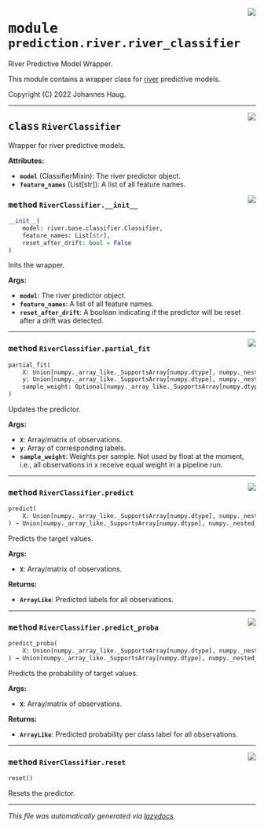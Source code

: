 <!-- markdownlint-disable -->

<a href="https://github.com/haugjo/float/tree/main/float/prediction/river/river_classifier.py#L0"><img align="right" style="float:right;" src="https://img.shields.io/badge/-source-cccccc?style=flat-square"></a>

# <kbd>module</kbd> `prediction.river.river_classifier`
River Predictive Model Wrapper. 

This module contains a wrapper class for [river](https://riverml.xyz/latest/) predictive models. 

Copyright (C) 2022 Johannes Haug. 



---

<a href="https://github.com/haugjo/float/tree/main/float/prediction/river/river_classifier.py#L16"><img align="right" style="float:right;" src="https://img.shields.io/badge/-source-cccccc?style=flat-square"></a>

## <kbd>class</kbd> `RiverClassifier`
Wrapper for river predictive models. 



**Attributes:**
 
 - <b>`model`</b> (ClassifierMixin):  The river predictor object. 
 - <b>`feature_names`</b> (List[str]):  A list of all feature names. 

<a href="https://github.com/haugjo/float/tree/main/float/prediction/river/river_classifier.py#L23"><img align="right" style="float:right;" src="https://img.shields.io/badge/-source-cccccc?style=flat-square"></a>

### <kbd>method</kbd> `RiverClassifier.__init__`

```python
__init__(
    model: river.base.classifier.Classifier,
    feature_names: List[str],
    reset_after_drift: bool = False
)
```

Inits the wrapper. 



**Args:**
 
 - <b>`model`</b>:  The river predictor object. 
 - <b>`feature_names`</b>:  A list of all feature names. 
 - <b>`reset_after_drift`</b>:  A boolean indicating if the predictor will be reset after a drift was detected. 




---

<a href="https://github.com/haugjo/float/tree/main/float/prediction/river/river_classifier.py#L45"><img align="right" style="float:right;" src="https://img.shields.io/badge/-source-cccccc?style=flat-square"></a>

### <kbd>method</kbd> `RiverClassifier.partial_fit`

```python
partial_fit(
    X: Union[numpy._array_like._SupportsArray[numpy.dtype], numpy._nested_sequence._NestedSequence[numpy._array_like._SupportsArray[numpy.dtype]], bool, int, float, complex, str, bytes, numpy._nested_sequence._NestedSequence[Union[bool, int, float, complex, str, bytes]]],
    y: Union[numpy._array_like._SupportsArray[numpy.dtype], numpy._nested_sequence._NestedSequence[numpy._array_like._SupportsArray[numpy.dtype]], bool, int, float, complex, str, bytes, numpy._nested_sequence._NestedSequence[Union[bool, int, float, complex, str, bytes]]],
    sample_weight: Optional[numpy._array_like._SupportsArray[numpy.dtype], numpy._nested_sequence._NestedSequence[numpy._array_like._SupportsArray[numpy.dtype]], bool, int, float, complex, str, bytes, numpy._nested_sequence._NestedSequence[Union[bool, int, float, complex, str, bytes]]] = None
)
```

Updates the predictor. 



**Args:**
 
 - <b>`X`</b>:  Array/matrix of observations. 
 - <b>`y`</b>:  Array of corresponding labels. 
 - <b>`sample_weight`</b>:  Weights per sample. Not used by float at the moment, i.e., all observations in x receive equal weight in a pipeline run. 

---

<a href="https://github.com/haugjo/float/tree/main/float/prediction/river/river_classifier.py#L61"><img align="right" style="float:right;" src="https://img.shields.io/badge/-source-cccccc?style=flat-square"></a>

### <kbd>method</kbd> `RiverClassifier.predict`

```python
predict(
    X: Union[numpy._array_like._SupportsArray[numpy.dtype], numpy._nested_sequence._NestedSequence[numpy._array_like._SupportsArray[numpy.dtype]], bool, int, float, complex, str, bytes, numpy._nested_sequence._NestedSequence[Union[bool, int, float, complex, str, bytes]]]
) → Union[numpy._array_like._SupportsArray[numpy.dtype], numpy._nested_sequence._NestedSequence[numpy._array_like._SupportsArray[numpy.dtype]], bool, int, float, complex, str, bytes, numpy._nested_sequence._NestedSequence[Union[bool, int, float, complex, str, bytes]]]
```

Predicts the target values. 



**Args:**
 
 - <b>`X`</b>:  Array/matrix of observations. 



**Returns:**
 
 - <b>`ArrayLike`</b>:  Predicted labels for all observations. 

---

<a href="https://github.com/haugjo/float/tree/main/float/prediction/river/river_classifier.py#L77"><img align="right" style="float:right;" src="https://img.shields.io/badge/-source-cccccc?style=flat-square"></a>

### <kbd>method</kbd> `RiverClassifier.predict_proba`

```python
predict_proba(
    X: Union[numpy._array_like._SupportsArray[numpy.dtype], numpy._nested_sequence._NestedSequence[numpy._array_like._SupportsArray[numpy.dtype]], bool, int, float, complex, str, bytes, numpy._nested_sequence._NestedSequence[Union[bool, int, float, complex, str, bytes]]]
) → Union[numpy._array_like._SupportsArray[numpy.dtype], numpy._nested_sequence._NestedSequence[numpy._array_like._SupportsArray[numpy.dtype]], bool, int, float, complex, str, bytes, numpy._nested_sequence._NestedSequence[Union[bool, int, float, complex, str, bytes]]]
```

Predicts the probability of target values. 



**Args:**
 
 - <b>`X`</b>:  Array/matrix of observations. 



**Returns:**
 
 - <b>`ArrayLike`</b>:  Predicted probability per class label for all observations. 

---

<a href="https://github.com/haugjo/float/tree/main/float/prediction/river/river_classifier.py#L93"><img align="right" style="float:right;" src="https://img.shields.io/badge/-source-cccccc?style=flat-square"></a>

### <kbd>method</kbd> `RiverClassifier.reset`

```python
reset()
```

Resets the predictor. 




---

_This file was automatically generated via [lazydocs](https://github.com/ml-tooling/lazydocs)._
